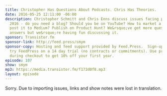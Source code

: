 ```yaml
---
title: Christopher Has Questions About Podcasts. Chris Has Theories.
date: 2016-05-25 12:11:00 -06:00
description: Christopher Schmitt and Chris Enns discuss issues facing podcasters in
  2016 - do you need a blog? Should you be on YouTube? How to market a podcast? Cross
  post it to Medium? Publish on Product Hunt? We&rsquo;ve got more questions than
  answers but we&rsquo;re having fun discussing it.
sponsor: Transistor.fm
sponsor-link: http://feed.press/smym
sponsor-copy: Hosting and feed support provided by Feed.Press.  Sign-up today and
  try FeedPress on a 14 day trial (no contracts or commitments). Use promo code "smym"
  during checkout to get 10% off your first year.
episode: 107
show: smym
mp3: https://media.transistor.fm/f173d0f8.mp3
layout: episode
---
```


Sorry. Due to importing issues, links and show notes were lost in translation.
